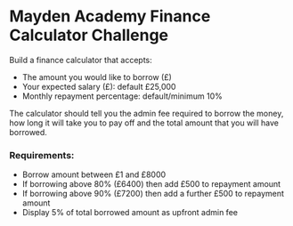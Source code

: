 # Mayden Academy Finance Calculator Challenge
Build a finance calculator that accepts:

+ The amount you would like to borrow (£)
+ Your expected salary (£): default £25,000
+ Monthly repayment percentage: default/minimum 10%

The calculator should tell you the admin fee required to borrow the money, how long it will take you to pay off and the total amount that you will have borrowed.

### Requirements:

+ Borrow amount between £1 and £8000
+ If borrowing above 80% (£6400) then add £500 to repayment amount
+ If borrowing above 90% (£7200) then add a further £500 to repayment amount
+ Display 5% of total borrowed amount as upfront admin fee
